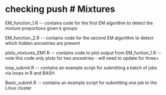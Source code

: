 # checking push # Mixtures

EM_function_1.R -- contains code for the first EM algorithm to detect the mixture proportions given k groups

EM_function_2.R -- contains code for the second EM algorithm to detect which hidden ancestries are present

plots_mixtures_EM1.R -- contains code to plot output from EM_funtion_1.R -- note this code only plots for two ancestries - will need to update for three+

loop_submit.R -- contains an example script for submitting a batch of jobs via loops in R and BASH

Basic_submit.R -- contains an example script for submitting one job to the Linux cluster
